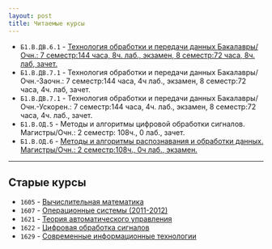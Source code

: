 ```yaml
---
layout: post
title: Читаемые курсы
---
```


* `Б1.В.ДВ.6.1` - [Технология обработки и передачи данных Бакалавры/Очн.: 7 семестр:144 часа, 8ч. лаб., экзамен, 8 семестр:72 часа, 8ч. лаб, зачет.](/courses_content/b1_v_dv_6_1)
* `Б1.В.ДВ.7.1` - Технология обработки и передачи данных Бакалавры/Очн.-Заочн.: 7 семестр:144 часа, 4ч лаб., экзамен, 8 семестр:72 часа, 4ч. лаб, зачет.
* `Б1.В.ДВ.7.1` - Технология обработки и передачи данных Бакалавры/Очн.-Ускорен.: 7 семестр:144 часа, 4ч. лаб., экзамен, 8 семестр:72 часа, 4ч. лаб., зачет.
* `Б1.В.ОД.5` - Методы и алгоритмы цифровой обработки сигналов. Магистры/Очн.: 2 семестр: 108ч., 0 лаб., зачет.
* `Б1.В.ОД.6` - [Методы и алгоритмы распознавания и обработки данных. Магистры/Очн.: 2 семестр:108ч., 0ч лаб., экзамен.](/courses_content/b1_v_od_6)

-----

## Старые курсы
 * `1605` - [Вычислительная математика](http://it6-1605.narod.ru/)
 * `1607` - [Операционные системы (2011-2012)](/courses_content/1607_operation_systems)
 * `1621` - [Теория автоматического управления](/courses_content/1621_control_threory)
 * `1622` - [Цифровая обработка сигналов](/courses_content/1622_dsp)
 * `1629` - [Современные информационные технологии](/courses_content/1629_new_info_tech)
